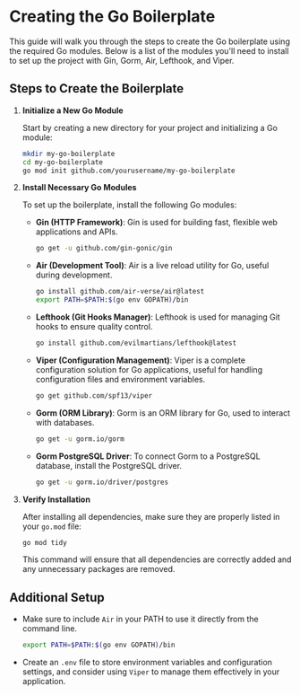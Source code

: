 # Creating the Go Boilerplate

This guide will walk you through the steps to create the Go boilerplate using the required Go modules. Below is a list of the modules you'll need to install to set up the project with Gin, Gorm, Air, Lefthook, and Viper.

## Steps to Create the Boilerplate

1. **Initialize a New Go Module**

   Start by creating a new directory for your project and initializing a Go module:

   ```bash
   mkdir my-go-boilerplate
   cd my-go-boilerplate
   go mod init github.com/yourusername/my-go-boilerplate
   ```

2. **Install Necessary Go Modules**

   To set up the boilerplate, install the following Go modules:

   - **Gin (HTTP Framework)**: Gin is used for building fast, flexible web applications and APIs.

     ```bash
     go get -u github.com/gin-gonic/gin
     ```

   - **Air (Development Tool)**: Air is a live reload utility for Go, useful during development.

     ```bash
     go install github.com/air-verse/air@latest
     export PATH=$PATH:$(go env GOPATH)/bin
     ```

   - **Lefthook (Git Hooks Manager)**: Lefthook is used for managing Git hooks to ensure quality control.

     ```bash
     go install github.com/evilmartians/lefthook@latest
     ```

   - **Viper (Configuration Management)**: Viper is a complete configuration solution for Go applications, useful for handling configuration files and environment variables.

     ```bash
     go get github.com/spf13/viper
     ```

   - **Gorm (ORM Library)**: Gorm is an ORM library for Go, used to interact with databases.

     ```bash
     go get -u gorm.io/gorm
     ```

   - **Gorm PostgreSQL Driver**: To connect Gorm to a PostgreSQL database, install the PostgreSQL driver.

     ```bash
     go get -u gorm.io/driver/postgres
     ```

3. **Verify Installation**

   After installing all dependencies, make sure they are properly listed in your `go.mod` file:

   ```bash
   go mod tidy
   ```

   This command will ensure that all dependencies are correctly added and any unnecessary packages are removed.

## Additional Setup

- Make sure to include `Air` in your PATH to use it directly from the command line.

  ```bash
  export PATH=$PATH:$(go env GOPATH)/bin
  ```

- Create an `.env` file to store environment variables and configuration settings, and consider using `Viper` to manage them effectively in your application.
